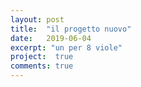 ```yaml
---
layout: post
title:  "il progetto nuovo"
date:   2019-06-04
excerpt: "un per 8 viole"
project:  true
comments: true
---
```

